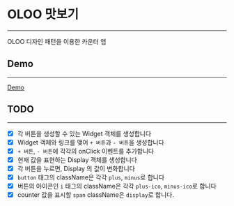 # OLOO 맛보기
---
OLOO 디자인 패턴을 이용한 카운터 앱

## Demo
---
[Demo](http://static.doondoony.com/oloo-counter/index.html)

## TODO
---
- [x] 각 버튼을 생성할 수 있는 Widget 객체를 생성합니다
- [x] Widget 객체와 링크를 맺어 `+ 버튼`과 `- 버튼`을 생성합니다
- [x] `+ 버튼`, `- 버튼`에 각각의 onClick 이벤트를 추가합니다
- [x] 현재 값을 표현하는 Display 객체를 생성합니다
- [x] 각 버튼을 누르면, Display 의 값이 변화합니다
- [x] `button` 태그의 className은 각각 `plus`, `minus`로 합니다
- [x] 버튼의 아이콘인 `i` 태그의 className은 각각 `plus-ico`, `minus-ico`로 합니다
- [x] counter 값을 표시할 `span` className은 `display`로 합니다.